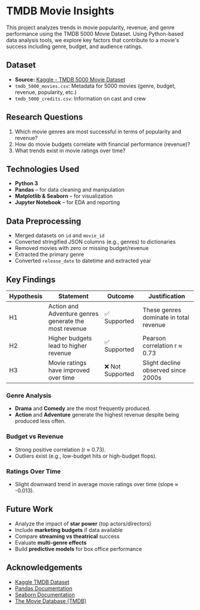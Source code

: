 # TMDB Movie Insights 

This project analyzes trends in movie popularity, revenue, and genre performance using the TMDB 5000 Movie Dataset. Using Python-based data analysis tools, we explore key factors that contribute to a movie's success including genre, budget, and audience ratings.

## Dataset

- **Source:** [Kaggle - TMDB 5000 Movie Dataset](https://www.kaggle.com/datasets/tmdb/tmdb-movie-metadata)
- `tmdb_5000_movies.csv`: Metadata for 5000 movies (genre, budget, revenue, popularity, etc.)
- `tmdb_5000_credits.csv`: Information on cast and crew

## Research Questions

1. Which movie genres are most successful in terms of popularity and revenue?
2. How do movie budgets correlate with financial performance (revenue)?
3. What trends exist in movie ratings over time?

## Technologies Used

- **Python 3**
- **Pandas** – for data cleaning and manipulation
- **Matplotlib & Seaborn** – for visualization
- **Jupyter Notebook** – for EDA and reporting

## Data Preprocessing

- Merged datasets on `id` and `movie_id`
- Converted stringified JSON columns (e.g., genres) to dictionaries
- Removed movies with zero or missing budget/revenue
- Extracted the primary genre
- Converted `release_date` to datetime and extracted year

## Key Findings

| Hypothesis | Statement | Outcome | Justification |
|-----------|-----------|---------|----------------|
| H1 | Action and Adventure genres generate the most revenue | ✅ Supported | These genres dominate in total revenue |
| H2 | Higher budgets lead to higher revenue | ✅ Supported | Pearson correlation r ≈ 0.73 |
| H3 | Movie ratings have improved over time | ❌ Not Supported | Slight decline observed since 2000s |

### Genre Analysis
- **Drama** and **Comedy** are the most frequently produced.
- **Action** and **Adventure** generate the highest revenue despite being produced less often.

### Budget vs Revenue
- Strong positive correlation (r ≈ 0.73).
- Outliers exist (e.g., low-budget hits or high-budget flops).

### Ratings Over Time
- Slight downward trend in average movie ratings over time (slope ≈ -0.013).


## Future Work

- Analyze the impact of **star power** (top actors/directors)
- Include **marketing budgets** if data available
- Compare **streaming vs theatrical** success
- Evaluate **multi-genre effects**
- Build **predictive models** for box office performance


## Acknowledgements

- [Kaggle TMDB Dataset](https://www.kaggle.com/datasets/tmdb/tmdb-movie-metadata)
- [Pandas Documentation](https://pandas.pydata.org/docs/)
- [Seaborn Documentation](https://seaborn.pydata.org/)
- [The Movie Database (TMDB)](https://www.themoviedb.org/)
